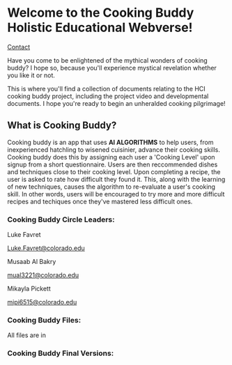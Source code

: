 # Welcome to the Cooking Buddy Holistic Educational Webverse!
[Contact](https://github.com/luke-favret/Cooking-Buddy/blob/master/index.md#cooking-buddy-circle-leaders)

Have you come to be enlightened of the mythical wonders of cooking buddy? I hope so, because you'll experience mystical revelation whether you like it or not.

This is where you'll find a collection of documents relating to the HCI cooking buddy project, including the project video and developmental documents. I hope you're ready to begin an unheralded cooking pilgrimage!


## What is Cooking Buddy?
Cooking buddy is an app that uses **AI ALGORITHMS** to help users, from inexperienced hatchling to wisened cuisinier, advance their cooking skills. Cooking buddy does this by assigning each user a 'Cooking Level' upon signup from a short questionnaire. Users are then reccommended dishes and techniques close to their cooking level. Upon completing a recipe, the user is asked to rate how difficult they found it. This, along with the learning of new techniques, causes the algorithm to re-evaluate a user's cooking skill. In other words, users will be encouraged to try more and more difficult recipes and techiques once they've mastered less difficult ones.

### Cooking Buddy Circle Leaders:
Luke Favret

Luke.Favret@colorado.edu

Musaab Al Bakry

mual3221@colorado.edu

Mikayla Pickett

mipi6515@colorado.edu

### Cooking Buddy Files:
All files are in 

### Cooking Buddy Final Versions:
